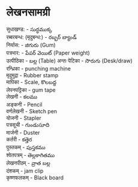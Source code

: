# लेखनसामग्री 

सुधाखण्ड: - సుద్ధముక్క   
रब्बरबन्ध: (मृदुबन्ध:) - రబ్బర్ బ్యాండ్   
निर्यास: - జిగురు (Gum)  
पत्रभार: -  పేపర్ వెయిట్ (Paper weight)  
उत्पीठिका -  బల్ల (Table)
अन्तः पेटिका -  సొరుగు (Desk/draw)  
रन्ध्रिका - punching machine   
मृदुमुद्रा - Rubber stamp   
मापिका - Scale, కొలబద్ద   
लेपनपट्टिका - gum tape   
लेखनी - కలము   
अङ्कनी - Pencil   
वर्णलेखनी - Sketch pen   
योजनी - Stapler   
पत्रसूची - గుండుసూది   
मार्जनी - Duster   
कर्तरी - కత్తెర   
पुस्तकम् - పుస్తకము   
श्वेतपत्रम् - తెల్లకాగితము   
लेखनपीठम् - వ్రాత బల్ల   
दंशकम् - jam clip  
कृष्णफलकम् - Black board  
